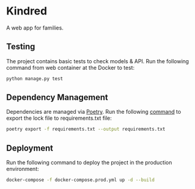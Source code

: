 # Kindred

A web app for families.

## Testing

The project contains basic tests to check models & API. Run the following command from web container at the Docker to test:
```bash
python manage.py test
```

## Dependency Management

Dependencies are managed via [Poetry](https://python-poetry.org). Run the following [command](https://python-poetry.org/docs/cli/) to export the lock file to requirements.txt file:
```bash
poetry export -f requirements.txt --output requirements.txt
```


## Deployment

Run the following command to deploy the project in the production environment:

```bash
docker-compose -f docker-compose.prod.yml up -d --build
```
